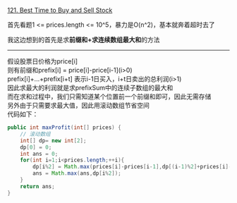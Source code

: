 [121. Best Time to Buy and Sell Stock](https://leetcode-cn.com/problems/best-time-to-buy-and-sell-stock/)

首先看题1 <= prices.length <= 10^5，暴力是O(n^2)，基本就奔着超时去了

我这边想到的首先是求**前缀和+求连续数组最大和**的方法
___
假设股票日价格为price[i]<br />
则有前缀和prefix[i] = price[i]-price[i-1]\(i>0\)<br />
prefix[i]+...+prefix[i+t] 表示i-1日买入，i+t日卖出的总利润(i>1)<br />
因此求最大的利润就是求prefixSum中的连续子数组的最大和<br />
而在求和过程中，我们只需知道某个位置前一个前缀和即可，因此无需存储<br />
另外由于只需要求最大值，因此用滚动数组节省空间<br />
代码如下：
```java
public int maxProfit(int[] prices) {
    // 滚动数组
    int[] dp= new int[2];
    dp[0] = 0;
    int ans = 0;
    for(int i=1;i<prices.length;++i){
        dp[i%2] = Math.max(prices[i]-prices[i-1],dp[(i-1)%2]+prices[i]-prices[i-1]);
        ans = Math.max(ans,dp[i%2]);
    }
    return ans;
}
```

